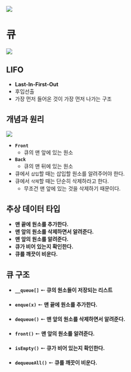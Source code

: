 ![](https://velog.velcdn.com/images/chan9708/post/073d26f9-ebe9-4685-a382-e45f2a4e0305/image.png)


# 큐

![](https://velog.velcdn.com/images/chan9708/post/83e2dbf9-eaa9-416a-8385-5d42bbbb85ae/image.png)

## LIFO
* **Last-In-First-Out**
* 후입선출
* 가장 먼저 들어온 것이 가장 먼저 나가는 구조

## 개념과 원리

![](https://velog.velcdn.com/images/chan9708/post/1d2f47a0-1b73-4a34-aeb3-0c36181b8651/image.png)

* **`Front`**
  * 큐의 맨 앞에 있는 원소
* **`Back`**
  * 큐의 맨 뒤에 있는 원소
* 큐에서 `삽입`할 때는 삽입할 원소를 알려주어야 한다.
* 큐에서 `삭제`할 때는 단순히 삭제하라고 한다.
  * 무조건 맨 앞에 있는 것을 삭제하기 때문이다.

## 추상 데이터 타입

>
* **맨 끝에 원소를 추가한다.**
* **맨 앞의 원소를 삭제하면서 알려준다.**
* **맨 앞의 원소를 알려준다.**
* **큐가 비어 있는지 확인한다.** 
* **큐를 깨끗이 비운다.**

## 큐 구조

>
* **`__queue[]`** 🠔 **큐의 원소들이 저장되는 리스트**

* **`enque(x)`** 🠔 **맨 끝에 원소를 추가한다.**
* **`dequeue()`** 🠔 **맨 앞의 원소를 삭제하면서 알려준다.**
* **`front()`** 🠔 **맨 앞의 원소를 알려준다.**
* **`isEmpty()`** 🠔 **큐가 비어 있는지 확인한다.** 
* **`dequeueAll()`** 🠔 **큐를 깨끗이 비운다.**

